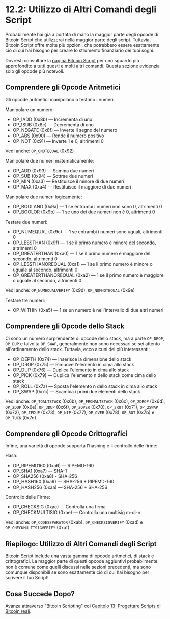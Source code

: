 # 12.2: Utilizzo di Altri Comandi degli Script

Probabilmente hai già a portata di mano la maggior parte degli opcode di Bitcoin Script che utilizzerai nella maggior parte degli script. Tuttavia, Bitcoin Script offre molte più opzioni, che potrebbero essere esattamente ciò di cui hai bisogno per creare lo strumento finanziario dei tuoi sogni.

Dovresti consultare la [pagina Bitcoin Script](https://en.bitcoin.it/wiki/Script) per uno sguardo più approfondito a tutti questi e molti altri comandi. Questa sezione evidenzia solo gli opcode più notevoli.

## Comprendere gli Opcode Aritmetici

Gli opcode aritmetici manipolano o testano i numeri.

Manipolare un numero:

* OP_1ADD	(0x8b) — Incrementa di uno
* OP_1SUB	(0x8c)	 — Decrementa di uno
* OP_NEGATE	(0x8f)	— Inverte il segno del numero
* OP_ABS	(0x90)	— Rende il numero positivo
* OP_NOT (0x91) — Inverte 1 e 0, altrimenti 0

Vedi anche: `OP_0NOTEQUAL` (0x92)

Manipolare due numeri matematicamente:

* OP_ADD (0x93) — Somma due numeri
* OP_SUB (0x94) — Sottrae due numeri
* OP_MIN (0xa3) — Restituisce il minore di due numeri
* OP_MAX (0xa4) — Restituisce il maggiore di due numeri

Manipolare due numeri logicamente:

* OP_BOOLAND (0x9a)	— 1 se entrambi i numeri non sono 0, altrimenti 0
* OP_BOOLOR	(0x9b) — 1 se uno dei due numeri non è 0, altrimenti 0

Testare due numeri:

* OP_NUMEQUAL	(0x9c) — 1 se entrambi i numeri sono uguali, altrimenti 0
* OP_LESSTHAN	(0x9f) — 1 se il primo numero è minore del secondo, altrimenti 0
* OP_GREATERTHAN (0xa0) — 1 se il primo numero è maggiore del secondo, altrimenti 0
* OP_LESSTHANOREQUAL (0xa1) — 1 se il primo numero è minore o uguale al secondo, altrimenti 0
* OP_GREATERTHANOREQUAL (0xa2) — 1 se il primo numero è maggiore o uguale al secondo, altrimenti 0

Vedi anche: `OP_NUMEQUALVERIFY` (0x9d), `OP_NUMNOTEQUAL` (0x9e)

Testare tre numeri:

* OP_WITHIN	(0xa5) — 1 se un numero è nell'intervallo di due altri numeri

## Comprendere gli Opcode dello Stack

Ci sono un numero sorprendente di opcode dello stack, ma a parte `OP_DROP`, `OP_DUP` e talvolta `OP_SWAP`, generalmente non sono necessari se sei attento all'ordinamento dello stack. Tuttavia, ecco alcuni dei più interessanti:

* OP_DEPTH (0x74) — Inserisce la dimensione dello stack
* OP_DROP	(0x75) — Rimuove l'elemento in cima allo stack
* OP_DUP	(0x76) — Duplica l'elemento in cima allo stack
* OP_PICK (0x79) — Duplica l'elemento n dello stack come cima dello stack
* OP_ROLL (0x7a) — Sposta l'elemento n dello stack in cima allo stack
* OP_SWAP (0x7c) — Scambia i primi due elementi dello stack

Vedi anche: `OP_TOALTSTACK` (0x6b), `OP_FROMALTSTACK` (0x6c), `OP_2DROP` (0x6d), `OP_2DUP` (0x6e), `OP_3DUP` (0x6f), `OP_2OVER` (0x70), `OP_2ROT` (0x71), `OP_2SWAP` (0x72), `OP_IFDUP` (0x73), `OP_NIP` (0x77), `OP_OVER` (0x78), `OP_ROT` (0x7b) e `OP_TUCK` (0x7d).

## Comprendere gli Opcode Crittografici

Infine, una varietà di opcode supporta l'hashing e il controllo delle firme:

Hash:

* OP_RIPEMD160 (0xa6) — RIPEMD-160
* OP_SHA1	(0xa7)	— SHA-1
* OP_SHA256	(0xa8)	- SHA-256
* OP_HASH160	(0xa9)	— SHA-256 + RIPEMD-160
* OP_HASH256	(0xaa)	— SHA-256 + SHA-256

Controllo delle Firme:

* OP_CHECKSIG (0xac) — Controlla una firma
* OP_CHECKMULTISIG (0xae) — Controlla una multisig m-di-n

Vedi anche: `OP_CODESEPARATOR` (0xab), `OP_CHECKSIGVERIFY` (0xad) e `OP_CHECKMULTISIGVERIFY` (0xaf).

## Riepilogo: Utilizzo di Altri Comandi degli Script

Bitcoin Script include una vasta gamma di opcode aritmetici, di stack e crittografici. La maggior parte di questi opcode aggiuntivi probabilmente non è comune come quelli discussi nelle sezioni precedenti, ma sono comunque disponibili se sono esattamente ciò di cui hai bisogno per scrivere il tuo Script!

## Cosa Succede Dopo?

Avanza attraverso "Bitcoin Scripting" col [Capitolo 13: Progettare Scripts di Bitcoin reali](13_0_Progettare_Scripts_di_Bitcoin_reali.md).
